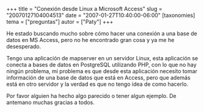 +++
title = "Conexión desde Linux a Microsoft Access"
slug = "20070127104004513"
date = "2007-01-27T10:40:00-06:00"
[taxonomies]
tema = ["preguntas"]
autor = ["Paty"]
+++

He estado buscando mucho sobre cómo hacer una conexión a una base de
datos en MS Access, pero no he encontrado gran cosa y ya me he
desesperado.

Tengo una aplicación de mapserver en un servidor Linux, esta aplicación
se conecta a bases de datos en PostgreSQL utilizando PHP, con lo que no
hay ningún problema, mi problema es que desde esta aplicación necesito
tomar información de una base de datos que está en Access, pero que
además está en otro servidor y la verdad es que no tengo idea de como
hacerlo.

Por favor alguien ha hecho algo parecido o tener algun ejemplo. De
antemano muchas gracias a todos.

